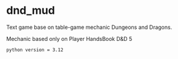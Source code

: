 # dnd_mud
Text game base on table-game mechanic Dungeons and Dragons.

Mechanic based only on Player HandsBook D&D 5

`python version = 3.12`